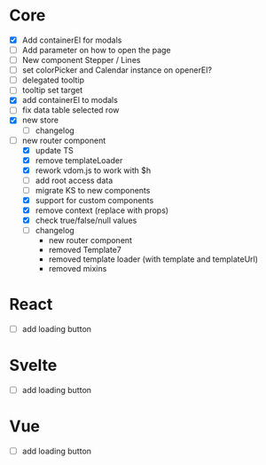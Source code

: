 # Core

- [x] Add containerEl for modals
- [ ] Add parameter on how to open the page
- [ ] New component Stepper / Lines
- [ ] set colorPicker and Calendar instance on openerEl?
- [ ] delegated tooltip
- [ ] tooltip set target
- [x] add containerEl to modals
- [ ] fix data table selected row
- [x] new store
  - [ ] changelog
- [ ] new router component
  - [x] update TS
  - [x] remove templateLoader
  - [x] rework vdom.js to work with \$h
  - [ ] add root access data
  - [ ] migrate KS to new components
  - [x] support for custom components
  - [x] remove context (replace with props)
  - [x] check true/false/null values
  - [ ] changelog
    - new router component
    - removed Template7
    - removed template loader (with template and templateUrl)
    - removed mixins

# React

- [ ] add loading button

# Svelte

- [ ] add loading button

# Vue

- [ ] add loading button
